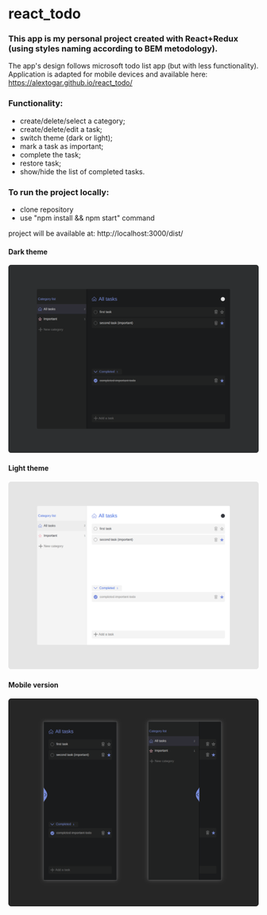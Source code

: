# react_todo
### This app is my personal project created with React+Redux (using styles naming according to BEM metodology).
The app's design follows microsoft todo list app (but with less functionality).  
Application is adapted for mobile devices and available here: https://alextogar.github.io/react_todo/
### Functionality:
- create/delete/select a category;
- create/delete/edit a task;
- switch theme (dark or light);
- mark a task as important;
- complete the task;
- restore task;
- show/hide the list of completed tasks.  
### To run the project locally:  
- clone repository  
- use "npm install && npm start" command  

project will be available at: http://localhost:3000/dist/
#### Dark theme  
![alt text](https://github.com/AlexTogar/react_todo/blob/master/screenshot_dark.png)
  
#### Light theme  
![alt text](https://github.com/AlexTogar/react_todo/blob/master/screenshot_light.png)
  
#### Mobile version  
![alt text](https://github.com/AlexTogar/react_todo/blob/master/mobile_screenshot.png)
  

